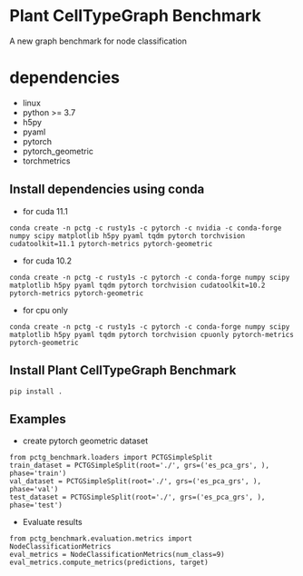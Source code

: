 # Plant CellTypeGraph Benchmark
A new graph benchmark for node classification

# dependencies
- linux
- python >= 3.7
- h5py
- pyaml
- pytorch
- pytorch_geometric
- torchmetrics

## Install dependencies using conda
- for cuda 11.1
```
conda create -n pctg -c rusty1s -c pytorch -c nvidia -c conda-forge numpy scipy matplotlib h5py pyaml tqdm pytorch torchvision cudatoolkit=11.1 pytorch-metrics pytorch-geometric
```
- for cuda 10.2
```
conda create -n pctg -c rusty1s -c pytorch -c conda-forge numpy scipy matplotlib h5py pyaml tqdm pytorch torchvision cudatoolkit=10.2 pytorch-metrics pytorch-geometric
```
- for cpu only 
```
conda create -n pctg -c rusty1s -c pytorch -c conda-forge numpy scipy matplotlib h5py pyaml tqdm pytorch torchvision cpuonly pytorch-metrics pytorch-geometric 
```
## Install Plant CellTypeGraph Benchmark
```
pip install .
```

## Examples
* create pytorch geometric dataset 
```
from pctg_benchmark.loaders import PCTGSimpleSplit
train_dataset = PCTGSimpleSplit(root='./', grs=('es_pca_grs', ), phase='train')
val_dataset = PCTGSimpleSplit(root='./', grs=('es_pca_grs', ), phase='val')
test_dataset = PCTGSimpleSplit(root='./', grs=('es_pca_grs', ), phase='test')
```
* Evaluate results
```
from pctg_benchmark.evaluation.metrics import NodeClassificationMetrics
eval_metrics = NodeClassificationMetrics(num_class=9)
eval_metrics.compute_metrics(predictions, target)
```